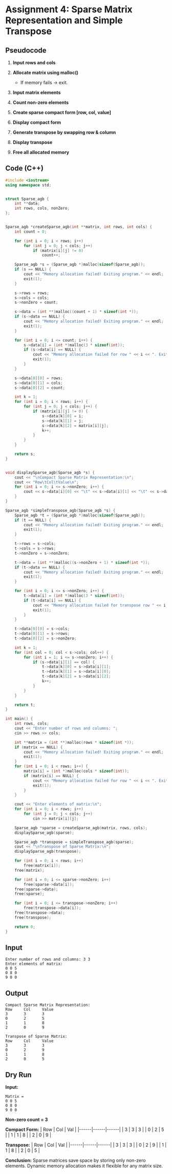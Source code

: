 # Assignment 4: Sparse Matrix Representation and Simple Transpose 

## Pseudocode
1. **Input rows and cols**

2. **Allocate matrix using malloc()**
   - If memory fails → exit.

3. **Input matrix elements**

4. **Count non-zero elements**

5. **Create sparse compact form [row, col, value]**

6. **Display compact form**

7. **Generate transpose by swapping row & column**

8. **Display transpose**

9. **Free all allocated memory**



## Code (C++)
```cpp
#include <iostream>
using namespace std;


struct Sparse_agb {
    int **data;
    int rows, cols, nonZero;
};


Sparse_agb *createSparse_agb(int **matrix, int rows, int cols) {
    int count = 0;

    for (int i = 0; i < rows; i++)
        for (int j = 0; j < cols; j++)
            if (matrix[i][j] != 0)
                count++;

    Sparse_agb *s = (Sparse_agb *)malloc(sizeof(Sparse_agb));
    if (s == NULL) {
        cout << "Memory allocation failed! Exiting program." << endl;
        exit(1);
    }

    s->rows = rows;
    s->cols = cols;
    s->nonZero = count;

    s->data = (int **)malloc((count + 1) * sizeof(int *));
    if (s->data == NULL) {
        cout << "Memory allocation failed! Exiting program." << endl;
        exit(1);
    }

    for (int i = 0; i <= count; i++) {
        s->data[i] = (int *)malloc(3 * sizeof(int));
        if (s->data[i] == NULL) {
            cout << "Memory allocation failed for row " << i << ". Exiting program." << endl;
            exit(1);
        }
    }

    s->data[0][0] = rows;
    s->data[0][1] = cols;
    s->data[0][2] = count;

    int k = 1;
    for (int i = 0; i < rows; i++) {
        for (int j = 0; j < cols; j++) {
            if (matrix[i][j] != 0) {
                s->data[k][0] = i;
                s->data[k][1] = j;
                s->data[k][2] = matrix[i][j];
                k++;
            }
        }
    }

    return s;
}


void displaySparse_agb(Sparse_agb *s) {
    cout << "\nCompact Sparse Matrix Representation:\n";
    cout << "Row\tCol\tValue\n";
    for (int i = 0; i <= s->nonZero; i++) {
        cout << s->data[i][0] << "\t" << s->data[i][1] << "\t" << s->data[i][2] << endl;
    }
}

Sparse_agb *simpleTranspose_agb(Sparse_agb *s) {
    Sparse_agb *t = (Sparse_agb *)malloc(sizeof(Sparse_agb));
    if (t == NULL) {
        cout << "Memory allocation failed! Exiting program." << endl;
        exit(1);
    }

    t->rows = s->cols;
    t->cols = s->rows;
    t->nonZero = s->nonZero;

    t->data = (int **)malloc((s->nonZero + 1) * sizeof(int *));
    if (t->data == NULL) {
        cout << "Memory allocation failed! Exiting program." << endl;
        exit(1);
    }

    for (int i = 0; i <= s->nonZero; i++) {
        t->data[i] = (int *)malloc(3 * sizeof(int));
        if (t->data[i] == NULL) {
            cout << "Memory allocation failed for transpose row " << i << ". Exiting program." << endl;
            exit(1);
        }
    }

    t->data[0][0] = s->cols;
    t->data[0][1] = s->rows;
    t->data[0][2] = s->nonZero;

    int k = 1;
    for (int col = 0; col < s->cols; col++) {
        for (int i = 1; i <= s->nonZero; i++) {
            if (s->data[i][1] == col) {
                t->data[k][0] = s->data[i][1];
                t->data[k][1] = s->data[i][0];
                t->data[k][2] = s->data[i][2];
                k++;
            }
        }
    }

    return t;
}

int main() {
    int rows, cols;
    cout << "Enter number of rows and columns: ";
    cin >> rows >> cols;

    int **matrix = (int **)malloc(rows * sizeof(int *));
    if (matrix == NULL) {
        cout << "Memory allocation failed! Exiting program." << endl;
        exit(1);
    }
    for (int i = 0; i < rows; i++) {
        matrix[i] = (int *)malloc(cols * sizeof(int));
        if (matrix[i] == NULL) {
            cout << "Memory allocation failed for row " << i << ". Exiting program." << endl;
            exit(1);
        }
    }

    cout << "Enter elements of matrix:\n";
    for (int i = 0; i < rows; i++)
        for (int j = 0; j < cols; j++)
            cin >> matrix[i][j];

    Sparse_agb *sparse = createSparse_agb(matrix, rows, cols);
    displaySparse_agb(sparse);

    Sparse_agb *transpose = simpleTranspose_agb(sparse);
    cout << "\nTranspose of Sparse Matrix:\n";
    displaySparse_agb(transpose);

    for (int i = 0; i < rows; i++)
        free(matrix[i]);
    free(matrix);

    for (int i = 0; i <= sparse->nonZero; i++)
        free(sparse->data[i]);
    free(sparse->data);
    free(sparse);

    for (int i = 0; i <= transpose->nonZero; i++)
        free(transpose->data[i]);
    free(transpose->data);
    free(transpose);

    return 0;
}
```

## Input
```
Enter number of rows and columns: 3 3
Enter elements of matrix:
0 0 5
0 8 0
9 0 0
```

## Output
```
Compact Sparse Matrix Representation:
Row     Col     Value
3       3       3
0       2       5
1       1       8
2       0       9

Transpose of Sparse Matrix:
Row     Col     Value
3       3       3
0       2       9
1       1       8
2       0       5
```

## Dry Run
**Input:**
```
Matrix =
0 0 5
0 8 0
9 0 0
```

**Non-zero count = 3**

**Compact Form:**
| Row | Col | Val |
|------|------|------|
| 3 | 3 | 3 |
| 0 | 2 | 5 |
| 1 | 1 | 8 |
| 2 | 0 | 9 |

**Transpose:**
| Row | Col | Val |
|------|------|------|
| 3 | 3 | 3 |
| 0 | 2 | 9 |
| 1 | 1 | 8 |
| 2 | 0 | 5 |

 **Conclusion:**
Sparse matrices save space by storing only non-zero elements.
Dynamic memory allocation makes it flexible for any matrix size.
